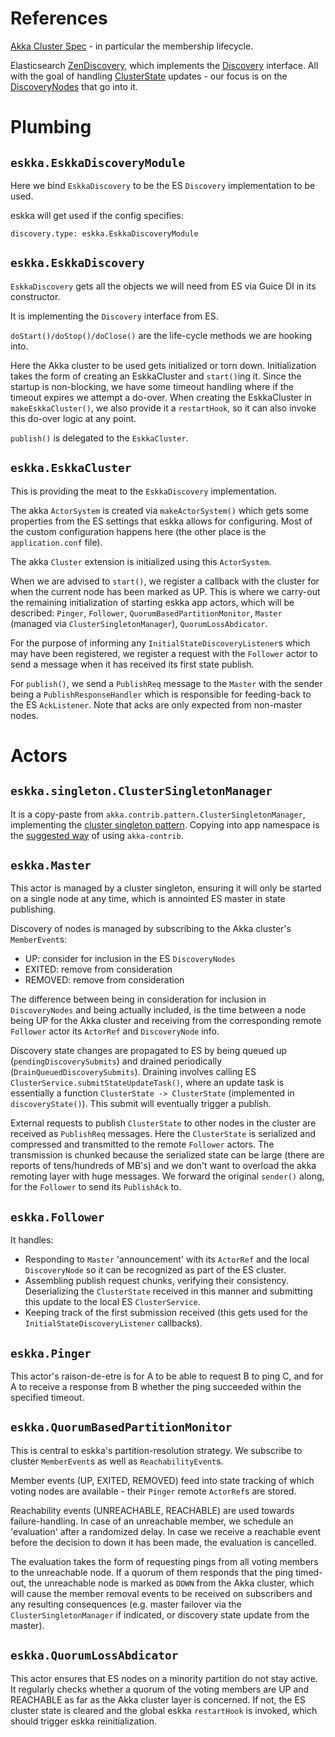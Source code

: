 # References

[Akka Cluster Spec](http://doc.akka.io/docs/akka/snapshot/common/cluster.html) - in particular the membership lifecycle.

Elasticsearch [ZenDiscovery](https://github.com/elasticsearch/elasticsearch/blob/master/src/main/java/org/elasticsearch/discovery/zen/ZenDiscovery.java), which implements the [Discovery](https://github.com/elasticsearch/elasticsearch/blob/master/src/main/java/org/elasticsearch/discovery/Discovery.java) interface. All with the goal of handling [ClusterState](https://github.com/elasticsearch/elasticsearch/blob/master/src/main/java/org/elasticsearch/cluster/ClusterState.java) updates - our focus is on the [DiscoveryNodes](https://github.com/elasticsearch/elasticsearch/blob/master/src/main/java/org/elasticsearch/cluster/node/DiscoveryNodes.java) that go into it.

# Plumbing

## `eskka.EskkaDiscoveryModule`

Here we bind `EskkaDiscovery` to be the ES `Discovery` implementation to be used.

eskka will get used if the config specifies: 

```
discovery.type: eskka.EskkaDiscoveryModule
```

## `eskka.EskkaDiscovery`

`EskkaDiscovery` gets all the objects we will need from ES via Guice DI in its constructor.

It is implementing the `Discovery` interface from ES.

`doStart()/doStop()/doClose()` are the life-cycle methods we are hooking into.

Here the Akka cluster to be used gets initialized or torn down. Initialization takes the form of creating an EskkaCluster and `start()`ing it. Since the startup is non-blocking, we have some timeout handling where if the timeout expires we attempt a do-over. When creating the EskkaCluster in `makeEskkaCluster()`, we also provide it a `restartHook`, so it can also invoke this do-over logic at any point.

`publish()` is delegated to the `EskkaCluster`.

## `eskka.EskkaCluster`

This is providing the meat to the `EskkaDiscovery` implementation.

The akka `ActorSystem` is created via `makeActorSystem()` which gets some properties from the ES settings that eskka allows for configuring. Most of the custom configuration happens here (the other place is the `application.conf` file).

The akka `Cluster` extension is initialized using this `ActorSystem`.

When we are advised to `start()`, we register a callback with the cluster for when the current node has been marked as UP. This is where we carry-out the remaining initialization of starting eskka app actors, which will be described: `Pinger`, `Follower`, `QuorumBasedPartitionMonitor`, `Master` (managed via `ClusterSingletonManager`), `QuorumLossAbdicator`.

For the purpose of informing any `InitialStateDiscoveryListener`s which may have been registered, we register a request with the `Follower` actor to send a message when it has received its first state publish.

For `publish()`, we send a `PublishReq` message to the `Master` with the sender being a `PublishResponseHandler` which is responsible for feeding-back to the ES `AckListener`. Note that acks are only expected from non-master nodes.

# Actors

## `eskka.singleton.ClusterSingletonManager`

It is a copy-paste from `akka.contrib.pattern.ClusterSingletonManager`, implementing the [cluster singleton pattern](http://doc.akka.io/docs/akka/snapshot/contrib/cluster-singleton.html). Copying into app namespace is the [suggested way](http://doc.akka.io/docs/akka/snapshot/contrib/) of using `akka-contrib`.

## `eskka.Master`

This actor is managed by a cluster singleton, ensuring it will only be started on a single node at any time, which is annointed ES master in state publishing.

Discovery of nodes is managed by subscribing to the Akka cluster's `MemberEvent`s:

- UP: consider for inclusion in the ES `DiscoveryNodes` 
- EXITED: remove from consideration
- REMOVED: remove from consideration

The difference between being in consideration for inclusion in `DiscoveryNodes` and being actually included, is the time between a node being UP for the Akka cluster and receiving from the corresponding remote `Follower` actor its `ActorRef` and `DiscoveryNode` info.

Discovery state changes are propagated to ES by being queued up (`pendingDiscoverySubmits`) and drained periodically (`DrainQueuedDiscoverySubmits`). Draining involves calling ES `ClusterService.submitStateUpdateTask()`, where an update task is essentially a function `ClusterState -> ClusterState` (implemented in `discoveryState()`). This submit will eventually trigger a publish.

External requests to publish `ClusterState` to other nodes in the cluster are received as `PublishReq` messages. Here the `ClusterState` is serialized and compressed and transmitted to the remote `Follower` actors. The transmission is chunked because the serialized state can be large (there are reports of tens/hundreds of MB's) and we don't want to overload the akka remoting layer with huge messages. We forward the original `sender()` along, for the `Follower` to send its `PublishAck` to.

## `eskka.Follower`

It handles:

- Responding to `Master` 'announcement' with its `ActorRef` and the local `DiscoveryNode` so it can be recognized as part of the ES cluster. 
- Assembling publish request chunks, verifying their consistency. Deserializing the `ClusterState` received in this manner and submitting this update to the local ES `ClusterService`.
- Keeping track of the first submission received (this gets used for the `InitialStateDiscoveryListener` callbacks).

## `eskka.Pinger`

This actor's raison-de-etre is for A to be able to request B to ping C, and for A to receive a response from B whether the ping succeeded within the specified timeout.

## `eskka.QuorumBasedPartitionMonitor`

This is central to eskka's partition-resolution strategy. We subscribe to cluster `MemberEvent`s as well as `ReachabilityEvent`s.

Member events (UP, EXITED, REMOVED) feed into state tracking of which voting nodes are available - their `Pinger` remote `ActorRef`s are stored.

Reachability events (UNREACHABLE, REACHABLE) are used towards failure-handling. In case of an unreachable member, we schedule an 'evaluation' after a randomized delay. In case we receive a reachable event before the decision to down it has been made, the evaluation is cancelled.

The evaluation takes the form of requesting pings from all voting members to the unreachable node. If a quorum of them responds that the ping timed-out, the unreachable node is marked as `DOWN` from the Akka cluster, which will cause the member removal events to be received on subscribers and any resulting consequences (e.g. master failover via the `ClusterSingletonManager` if indicated, or discovery state update from the master).

## `eskka.QuorumLossAbdicator`

This actor ensures that ES nodes on a minority partition do not stay active. It regularly checks whether a quorum of the voting members are UP and REACHABLE as far as the Akka cluster layer is concerned. If not, the ES cluster state is cleared and the global eskka `restartHook` is invoked, which should trigger eskka reinitialization.
